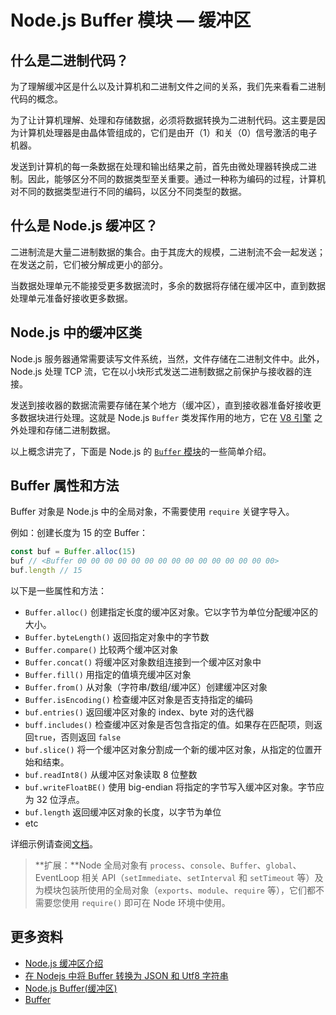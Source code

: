 # Node.js Buffer 模块 — 缓冲区

## 什么是二进制代码？

为了理解缓冲区是什么以及计算机和二进制文件之间的关系，我们先来看看二进制代码的概念。

为了让计算机理解、处理和存储数据，必须将数据转换为二进制代码。这主要是因为计算机处理器是由晶体管组成的，它们是由开（1）和关（0）信号激活的电子机器。

发送到计算机的每一条数据在处理和输出结果之前，首先由微处理器转换成二进制。因此，能够区分不同的数据类型至关重要。通过一种称为编码的过程，计算机对不同的数据类型进行不同的编码，以区分不同类型的数据。

## 什么是 Node.js 缓冲区？

二进制流是大量二进制数据的集合。由于其庞大的规模，二进制流不会一起发送；在发送之前，它们被分解成更小的部分。

当数据处理单元不能接受更多数据流时，多余的数据将存储在缓冲区中，直到数据处理单元准备好接收更多数据。

## Node.js 中的缓冲区类

Node.js 服务器通常需要读写文件系统，当然，文件存储在二进制文件中。此外，Node.js 处理 TCP 流，它在以小块形式发送二进制数据之前保护与接收器的连接。

发送到接收器的数据流需要存储在某个地方（缓冲区），直到接收器准备好接收更多数据块进行处理。这就是 Node.js `Buffer` 类发挥作用的地方，它在 [V8 引擎](<https://en.wikipedia.org/wiki/V8_(JavaScript_engine)>) 之外处理和存储二进制数据。

以上概念讲完了，下面是 Node.js 的 [`Buffer` 模块](http://nodejs.cn/api/buffer.html)的一些简单介绍。

## Buffer 属性和方法

Buffer 对象是 Node.js 中的全局对象，不需要使用 `require` 关键字导入。

例如：创建长度为 15 的空 Buffer：

```js
const buf = Buffer.alloc(15)
buf // <Buffer 00 00 00 00 00 00 00 00 00 00 00 00 00 00 00>
buf.length // 15
```

以下是一些属性和方法：

- `Buffer.alloc()` 创建指定长度的缓冲区对象。它以字节为单位分配缓冲区的大小。
- `Buffer.byteLength()` 返回指定对象中的字节数
- `Buffer.compare()` 比较两个缓冲区对象
- `Buffer.concat()` 将缓冲区对象数组连接到一个缓冲区对象中
- `Buffer.fill()` 用指定的值填充缓冲区对象
- `Buffer.from()` 从对象（字符串/数组/缓冲区）创建缓冲区对象
- `Buffer.isEncoding()` 检查缓冲区对象是否支持指定的编码
- `buf.entries()` 返回缓冲区对象的 index、byte 对的迭代器
- `buff.includes()` 检查缓冲区对象是否包含指定的值。如果存在匹配项，则返回`true`，否则返回 `false`
- `buf.slice()` 将一个缓冲区对象分割成一个新的缓冲区对象，从指定的位置开始和结束。
- `buf.readInt8()` 从缓冲区对象读取 8 位整数
- `buf.writeFloatBE()` 使用 big-endian 将指定的字节写入缓冲区对象。字节应为 32 位浮点。
- `buf.length` 返回缓冲区对象的长度，以字节为单位
- etc

详细示例请查阅[文档](http://nodejs.cn/api/buffer.html#buffer)。

> **扩展：**Node 全局对象有 `process`、`console`、`Buffer`、`global`、EventLoop 相关 API（`setImmediate`、`setInterval` 和 `setTimeout` 等）及为模块包装所使用的全局对象（`exports`、`module`、`require` 等），它们都不需要您使用 `require()` 即可在 Node 环境中使用。

## 更多资料

- [Node.js 缓冲区介绍](https://livecodestream.dev/post/2020-06-06-a-complete-introduction-to-node-buffers/)
- [在 Nodejs 中将 Buffer 转换为 JSON 和 Utf8 字符串](https://www.jianshu.com/p/629a3de0d09d)
- [Node.js Buffer(缓冲区)](https://www.runoob.com/nodejs/nodejs-buffer.html)
- [Buffer](https://github.com/ElemeFE/node-interview/blob/master/sections/zh-cn/io.md#buffer)
